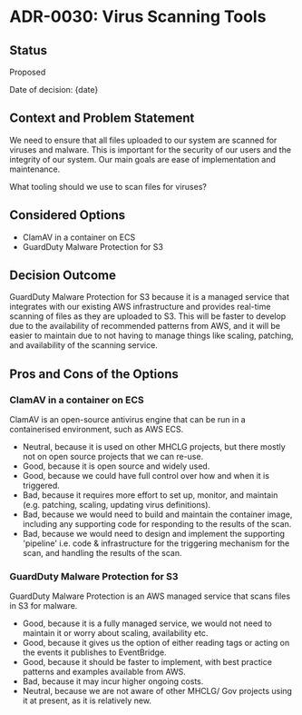 # ADR-0030: Virus Scanning Tools

## Status

Proposed

Date of decision: {date}

## Context and Problem Statement

We need to ensure that all files uploaded to our system are scanned for viruses and malware. This is important for the
security of our users and the integrity of our system. Our main goals are ease of implementation and maintenance.

What tooling should we use to scan files for viruses?

## Considered Options

* ClamAV in a container on ECS
* GuardDuty Malware Protection for S3

## Decision Outcome

GuardDuty Malware Protection for S3 because it is a managed service that integrates with our existing AWS infrastructure
and provides real-time scanning of files as they are uploaded to S3. This will be faster to develop due to the
availability of recommended patterns from AWS, and it will be easier to maintain due to not having to manage things like
scaling, patching, and availability of the scanning service.

## Pros and Cons of the Options

### ClamAV in a container on ECS

ClamAV is an open-source antivirus engine that can be run in a containerised environment, such as AWS ECS.

* Neutral, because it is used on other MHCLG projects, but there mostly not on open source projects that we can re-use.
* Good, because it is open source and widely used.
* Good, because we could have full control over how and when it is triggered.
* Bad, because it requires more effort to set up, monitor, and maintain (e.g. patching, scaling, updating virus
  definitions).
* Bad, because we would need to build and maintain the container image, including any supporting code for responding to
  the results of the scan.
* Bad, because we would need to design and implement the supporting 'pipeline' i.e. code & infrastructure for the
  triggering mechanism for the scan, and handling the results of the scan.

### GuardDuty Malware Protection for S3

GuardDuty Malware Protection is an AWS managed service that scans files in S3 for malware.

* Good, because it is a fully managed service, we would not need to maintain it or worry about scaling, availability
  etc.
* Good, because it gives us the option of either reading tags or acting on the events it publishes to EventBridge.
* Good, because it should be faster to implement, with best practice patterns and examples available from AWS.
* Bad, because it may incur higher ongoing costs.
* Neutral, because we are not aware of other MHCLG/ Gov projects using it at present, as it is relatively new.
